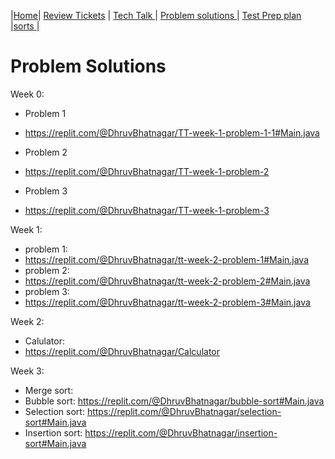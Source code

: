 |[Home](.)| [Review Tickets](../reviewtickets) | [Tech Talk ](../techtalknotes)| [Problem solutions ](.)| [Test Prep plan ](../testprepplan)|[sorts ](../sorts)|
# Problem Solutions
Week 0:
- Problem 1
- https://replit.com/@DhruvBhatnagar/TT-week-1-problem-1-1#Main.java

- Problem 2

- https://replit.com/@DhruvBhatnagar/TT-week-1-problem-2

- Problem 3

- https://replit.com/@DhruvBhatnagar/TT-week-1-problem-3

Week 1:
- problem 1:
- https://replit.com/@DhruvBhatnagar/tt-week-2-problem-1#Main.java
- problem 2:
- https://replit.com/@DhruvBhatnagar/tt-week-2-problem-2#Main.java
- problem 3:
- https://replit.com/@DhruvBhatnagar/tt-week-2-problem-3#Main.java 

Week 2: 
- Calulator:
- https://replit.com/@DhruvBhatnagar/Calculator

Week 3:
- Merge sort:
- Bubble sort: https://replit.com/@DhruvBhatnagar/bubble-sort#Main.java
- Selection sort: https://replit.com/@DhruvBhatnagar/selection-sort#Main.java
- Insertion sort: https://replit.com/@DhruvBhatnagar/insertion-sort#Main.java
